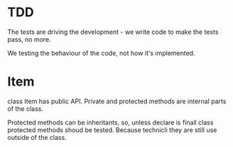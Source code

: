 # TDD

The tests are driving the development - we write code to make the tests pass, no more. 

We testing the behaviour of the code, not how it's implemented.

# Item

class Item has public API. 
Private and protected methods are internal parts of the class.

Protected methods can be inheritants, so, unless declare is finall class protected methods shoud be tested. Because technicli they are still use outside of the class.